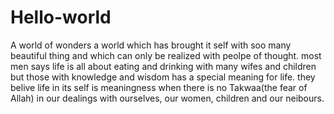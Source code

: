 # Hello-world
A world of wonders
a world which has brought it self with soo many beautiful thing and which can only be realized with peolpe of thought.
most men says life is all about eating and drinking with many wifes and children but those with knowledge  and wisdom has a special meaning for life. 
they belive life in its self is meaningness when there is no Takwaa(the fear of Allah) in our dealings with ourselves, our women, children and our neibours.

